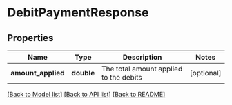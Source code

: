 # DebitPaymentResponse

## Properties
Name | Type | Description | Notes
------------ | ------------- | ------------- | -------------
**amount_applied** | **double** | The total amount applied to the debits | [optional] 

[[Back to Model list]](../README.md#documentation-for-models) [[Back to API list]](../README.md#documentation-for-api-endpoints) [[Back to README]](../README.md)


